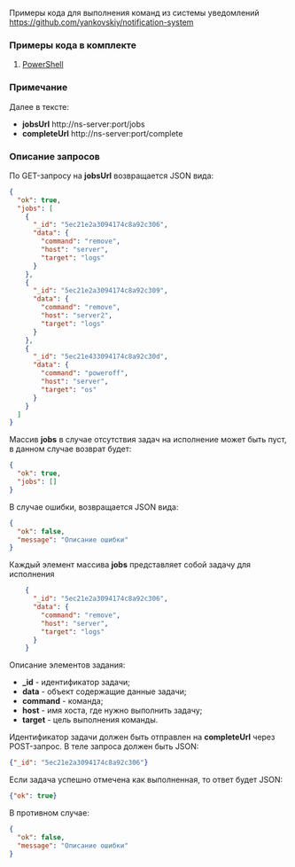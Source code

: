 Примеры кода для выполнения команд из системы уведомлений https://github.com/yankovskiy/notification-system

### Примеры кода в комплекте
1. [PowerShell](https://github.com/yankovskiy/notification-system-remote-samples/blob/master/powershell.ps1 "PowerShell")

### Примечание
Далее в тексте:
- **jobsUrl** http://ns-server:port/jobs
- **completeUrl** http://ns-server:port/complete

### Описание запросов
По GET-запросу на **jobsUrl** возвращается JSON вида:
```json
{
  "ok": true,
  "jobs": [
    {
      "_id": "5ec21e2a3094174c8a92c306",
      "data": {
        "command": "remove",
        "host": "server",
        "target": "logs"
      }
    },
    {
      "_id": "5ec21e2a3094174c8a92c309",
      "data": {
        "command": "remove",
        "host": "server2",
        "target": "logs"
      }
    },
    {
      "_id": "5ec21e433094174c8a92c30d",
      "data": {
        "command": "poweroff",
        "host": "server",
        "target": "os"
      }
    }
  ]
}
```

Массив **jobs** в случае отсутствия задач на исполнение может быть пуст, в данном случае возврат будет:
```json
{
  "ok": true,
  "jobs": []
}
```

В случае ошибки, возвращается JSON вида:
```json
{
  "ok": false,
  "message": "Описание ошибки"
}
```

Каждый элемент массива **jobs** представляет собой задачу для исполнения
```json
    {
      "_id": "5ec21e2a3094174c8a92c306",  
      "data": {                                                  
        "command": "remove",                         
        "host": "server",                                    
        "target": "logs"                                      
      }
    }
``` 

Описание элементов задания:
- **_id** - идентификатор задачи;
- **data** - объект содержащие данные задачи;
- **command** - команда;
- **host** - имя хоста, где нужно выполнить задачу;
- **target** - цель выполнения команды.

Идентификатор задачи должен быть отправлен на **completeUrl** через POST-запрос. В теле запроса должен быть JSON:
```json
{"_id": "5ec21e2a3094174c8a92c306"}
```

Если задача успешно отмечена как выполненная, то ответ будет JSON:
```json
{"ok": true}
```

В противном случае:
```json
{
  "ok": false,
  "message": "Описание ошибки"
}
```
